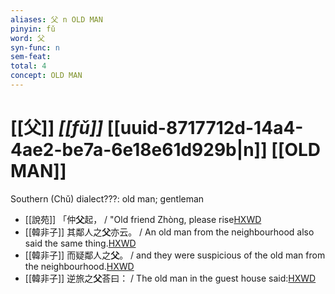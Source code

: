 ```yaml
---
aliases: 父 n OLD MAN
pinyin: fǔ
word: 父
syn-func: n
sem-feat: 
total: 4
concept: OLD MAN 
---
```

# [[父]] *[[fǔ]]*  [[uuid-8717712d-14a4-4ae2-be7a-6e18e61d929b|n]] [[OLD MAN]]
Southern (Chǔ) dialect???: old man; gentleman
 - [[說苑]] 「仲**父**起， / "Old friend Zhòng, please rise[HXWD](https://hxwd.org/textview.html?location=CH1a0907_CHANT_010-21a.18)
 - [[韓非子]] 其鄰人之**父**亦云。 / An old man from the neighbourhood also said the same thing.[HXWD](https://hxwd.org/textview.html?location=KR3c0005_tls_012-27a.9)
 - [[韓非子]] 而疑鄰人之**父**。 / and they were suspicious of the old man from the neighbourhood.[HXWD](https://hxwd.org/textview.html?location=KR3c0005_tls_012-28a.3)
 - [[韓非子]] 逆旅之**父**荅曰： / The old man in the guest house said:[HXWD](https://hxwd.org/textview.html?location=KR3c0005_tls_022-70a.2)